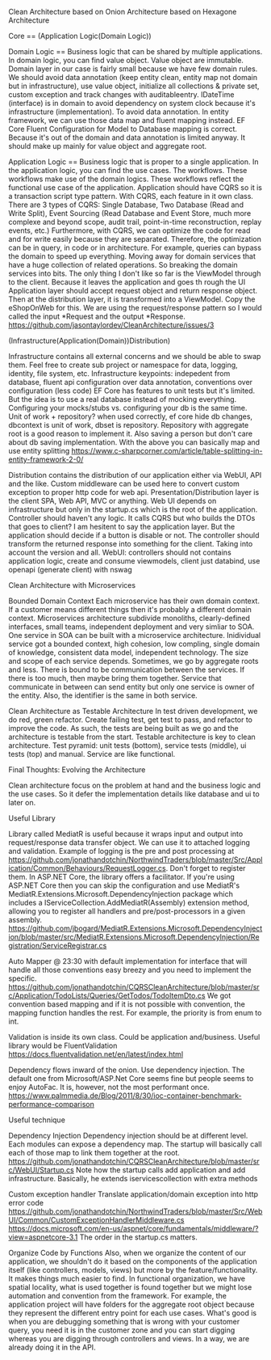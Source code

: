 Clean Architecture based on Onion Architecture based on Hexagone Architecture

Core == (Application Logic(Domain Logic))

Domain Logic == Business logic that can be shared by multiple applications.
In domain logic, you can find value object. Value object are immutable.
Domain layer in our case is fairly small because we have few domain rules. We should avoid data annotation (keep entity clean, entity map not domain but in infrastructure), use value object, initialize all collections & private set, custom exception and track changes with auditableentry.
IDateTime (interface) is in domain to avoid dependency on system clock because it's infrastructure (implementation).
To avoid data annotation. In entity framework, we can use those data map and fluent mapping instead.
EF Core Fluent Configuration for Model to Database mapping is correct. Because it's out of the domain and data annotation is limited anyway.
It should make up mainly for value object and aggregate root.

Application Logic == Business logic that is proper to a single application.
In the application logic, you can find the use cases. The workflows.
These workflows make use of the domain logics. These workflows reflect the functional use case of the application. 
Application should have CQRS so it is a transaction script type pattern. With CQRS, each feature in it own class.
There are 3 types of CQRS: Single Database, Two Database (Read and Write Split), Event Sourcing (Read Database and Event Store, much more complexe and beyond scope, audit trail, point-in-time reconstruction, replay events, etc.)
Furthermore, with CQRS, we can optimize the code for read and for write easily because they are separated. Therefore, the optimization can be in query, in code or in architecture. For example, queries can bypass the domain to speed up everything.
Moving away for domain services that have a huge collection of related operations. So breaking the domain services into bits.
The only thing I don't like so far is the ViewModel through to the client. Because it leaves the application and goes th   rough the UI Application layer should accept request object and return response object. Then at the distribution layer, it is transformed into a ViewModel. Copy the eShopOnWeb for this.
We are using the request/response pattern so I would called the input *Request and the output *Response. https://github.com/jasontaylordev/CleanArchitecture/issues/3

(Infrastructure(Application(Domain))Distribution)

Infrastructure contains all external concerns and we should be able to swap them. Feel free to create sub project or namespace for data, logging, identity, file system, etc.
Infrastructure keypoints: indepedent from database, fluent api configuration over data annotation, conventions over configuration (less code)
EF Core has features to unit tests but it's limited. But the idea is to use a real database instead of mocking everything. Configuring your mocks/stubs vs. configuring your db is the same time.
Unit of work + repository? when used correctly, ef core hide db changes, dbcontext is unit of work, dbset is repository.
Repository with aggregate root is a good reason to implement it. Also saving a person but don't care about db saving implementation.
With the above you can basically map and use entity splitting https://www.c-sharpcorner.com/article/table-splitting-in-entity-framework-2-0/

Distribution contains the distribution of our application either via WebUI, API and the like.
Custom middleware can be used here to convert custom exception to proper http code for web api.
Presentation/Distribution layer is the client SPA, Web API, MVC or anything.
Web UI depends on infrastructure but only in the startup.cs which is the root of the application.
Controller should haven't any logic. It calls CQRS but who builds the DTOs that goes to client? I am hesitent to say the application layer. But the application should decide if a button is disable or not. The controller should transform the returned response into something for the client. Taking into account the version and all.
WebUI: controllers should not contains application logic, create and consume viewmodels, client just databind, use openapi (generate client) with nswag

Clean Architecture with Microservices

Bounded Domain Context
Each microservice has their own domain context. If a customer means different things then it's probably a different domain context. Microservices architecture subdivide monoliths, clearly-defined interfaces, small teams, independent deployment and very simliar to SOA. One service in SOA can be built with a microservice architecture. Inidividual service got a bounded context, high cohesion, low compling, single domain of knowledge, consistent data model, independent technology. The size and scope of each service depends. Sometimes, we go by aggregate roots and less. There is bound to be communication between the services. If there is too much, then maybe bring them together. Service that communicate in between can send entity but only one service is owner of the entity. Also, the identifier is the same in both service.

Clean Architecture as Testable Architecture
In test driven development, we do red, green refactor. Create failing test, get test to pass, and refactor to improve the code. As such, the tests are being built as we go and the architecture is testable from the start. Testable architecture is key to clean architecture.
Test pyramid: unit tests (bottom), service tests (middle), ui tests (top) and manual. Service are like functional.

Final Thoughts: Evolving the Architecture

Clean architecture focus on the problem at hand and the business logic and the use cases. So it defer the implementation details like database and ui to later on. 

Useful Library

Library called MediatR is useful because it wraps input and output into request/response data transfer object. We can use it to attached logging and validation.
Example of logging is the pre and post processing at https://github.com/jonathandotchin/NorthwindTraders/blob/master/Src/Application/Common/Behaviours/RequestLogger.cs. Don't forget to register them. In ASP.NET Core, the library offers a facilitator. If you're using ASP.NET Core then you can skip the configuration and use MediatR's MediatR.Extensions.Microsoft.DependencyInjection package which includes a IServiceCollection.AddMediatR(Assembly) extension method, allowing you to register all handlers and pre/post-processors in a given assembly. https://github.com/jbogard/MediatR.Extensions.Microsoft.DependencyInjection/blob/master/src/MediatR.Extensions.Microsoft.DependencyInjection/Registration/ServiceRegistrar.cs

Auto Mapper @ 23:30 with default implementation for interface that will handle all those conventions easy breezy and you need to implement the specific.
https://github.com/jonathandotchin/CQRSCleanArchitecture/blob/master/src/Application/TodoLists/Queries/GetTodos/TodoItemDto.cs
We got convention based mapping and if it is not possible with convention, the mapping function handles the rest. For example, the priority is from enum to int.

Validation is inside its own class. Could be application and/business. Useful library would be FluentValidation
https://docs.fluentvalidation.net/en/latest/index.html

Dependency flows inward of the onion. Use dependency injection. The default one from Microsoft/ASP.Net Core seems fine but people seems to enjoy AutoFac.
It is, however, not the most performant once. https://www.palmmedia.de/Blog/2011/8/30/ioc-container-benchmark-performance-comparison

Useful technique

Dependency Injection
Dependency injection should be at different level. Each modules can expose a dependency map. The startup will basically call each of those map to link them together at the root.
https://github.com/jonathandotchin/CQRSCleanArchitecture/blob/master/src/WebUI/Startup.cs
Note how the startup calls add application and add infrastructure. Basically, he extends iservicescollection with extra methods

Custom exception handler
Translate application/domain exception into http error code
https://github.com/jonathandotchin/NorthwindTraders/blob/master/Src/WebUI/Common/CustomExceptionHandlerMiddleware.cs
https://docs.microsoft.com/en-us/aspnet/core/fundamentals/middleware/?view=aspnetcore-3.1
The order in the startup.cs matters.

Organize Code by Functions
Also, when we organize the content of our application, we shouldn't do it based on the components of the application itself (like controllers, models, views) but more by the feature/functionality. It makes things much easier to find. In functional organization, we have spatial locality, what is used together is found together but we might lose automation and convention from the framework. For example, the application project will have folders for the aggregate root object because they represent the different entry point for each use cases. What's good is when you are debugging something that is wrong with your customer query, you need it is in the customer zone and you can start digging whereas you are digging through controllers and views. In a way, we are already doing it in the API.